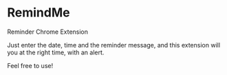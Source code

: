 # RemindMe
 Reminder Chrome Extension

Just enter the date, time and the reminder message, and this extension will you at the right time, with an alert.

Feel free to use!
